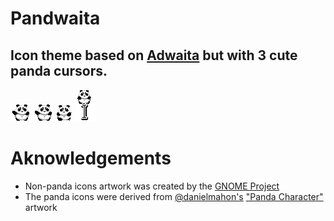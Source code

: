 # Pandwaita
## Icon theme based on [Adwaita](https://gitlab.gnome.org/GNOME/adwaita-icon-theme/blob/master/COPYING) but with 3 cute panda cursors.

![pointer](gifs/pointer.gif)
![hover](gifs/hover.gif)
![waiting](gifs/waiting.gif)
![text](gifs/text.gif)

# Aknowledgements
* Non-panda icons artwork was created by the [GNOME Project](http://www.gnome.org)
* The panda icons were derived from [@danielmahon's](https://twitter.com/danielmahon) ["Panda Character"](https://opengameart.org/content/panda-character-32x32) artwork

